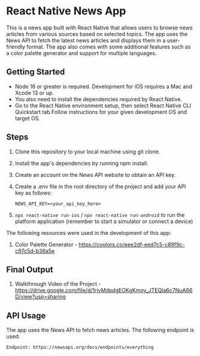 # React Native News App

This is a news app built with React Native that allows users to browse news articles from various sources based on selected topics. The app uses the News API to fetch the latest news articles and displays them in a user-friendly format. The app also comes with some additional features such as a color palette generator and support for multiple languages.

## Getting Started

- Node 16 or greater is required. Development for iOS requires a Mac and Xcode 13 or up.
- You also need to install the dependencies required by React Native.
- Go to the React Native environment setup, then select React Native CLI Quickstart tab.Follow instructions for your given development OS and target OS.


## Steps

1. Clone this repository to your local machine using git clone.
2. Install the app's dependencies by running npm install.
3. Create an account on the News API website to obtain an API key.
4. Create a .env file in the root directory of the project and add your API key as follows:

    ` NEWS_API_KEY=<your_api_key_here> `

5. `npx react-native run-ios` / `npx react-native run-android` to run the platform application (remember to start a simulator or connect a device)


The following resources were used in the development of this app:

1. Color Palette Generator - https://coolors.co/eee2df-eed7c5-c89f9c-c97c5d-b36a5e

## Final Output
1. Walkthrough Video of the Project - https://drive.google.com/file/d/1rjvMdpdgEOKgKmoy_JTEQla6c7NuA66D/view?usp=sharing




## API Usage

The app uses the News API to fetch news articles. The following endpoint is used:

`Endpoint: https://newsapi.org/docs/endpoints/everything`

